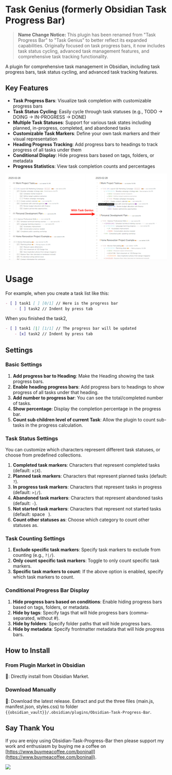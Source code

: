 # Task Genius (formerly Obsidian Task Progress Bar)

> **Name Change Notice:** This plugin has been renamed from "Task Progress Bar" to "Task Genius" to better reflect its expanded capabilities. Originally focused on task progress bars, it now includes task status cycling, advanced task management features, and comprehensive task tracking functionality.

A plugin for comprehensive task management in Obsidian, including task progress bars, task status cycling, and advanced task tracking features.

## Key Features

- **Task Progress Bars**: Visualize task completion with customizable progress bars
- **Task Status Cycling**: Easily cycle through task statuses (e.g., TODO → DOING → IN-PROGRESS → DONE)
- **Multiple Task Statuses**: Support for various task states including planned, in-progress, completed, and abandoned tasks
- **Customizable Task Markers**: Define your own task markers and their visual representation
- **Heading Progress Tracking**: Add progress bars to headings to track progress of all tasks under them
- **Conditional Display**: Hide progress bars based on tags, folders, or metadata
- **Progress Statistics**: View task completion counts and percentages

![example](./media/example.webp)

# Usage

For example, when you create a task list like this:

```markdown
- [ ] task1 [ ] [0/1] // Here is the progress bar
	- [ ] task2 // Indent by press tab
```

When you finished the task2,

```markdown
- [ ] task1 [|] [1/1] // The progress bar will be updated
	- [x] task2 // Indent by press tab
```

## Settings

### Basic Settings

1. **Add progress bar to Heading**: Make the Heading showing the task progress bars.
2. **Enable heading progress bars**: Add progress bars to headings to show progress of all tasks under that heading.
3. **Add number to progress bar**: You can see the total/completed number of tasks.
4. **Show percentage**: Display the completion percentage in the progress bar.
5. **Count sub children level of current Task**: Allow the plugin to count sub-tasks in the progress calculation.

### Task Status Settings

You can customize which characters represent different task statuses, or choose from predefined collections.

1. **Completed task markers**: Characters that represent completed tasks (default: `x|X`).
2. **Planned task markers**: Characters that represent planned tasks (default: `?`).
3. **In progress task markers**: Characters that represent tasks in progress (default: `>|/`).
4. **Abandoned task markers**: Characters that represent abandoned tasks (default: `-`).
5. **Not started task markers**: Characters that represent not started tasks (default: space ` `).
6. **Count other statuses as**: Choose which category to count other statuses as.

### Task Counting Settings

1. **Exclude specific task markers**: Specify task markers to exclude from counting (e.g., `?|/`).
2. **Only count specific task markers**: Toggle to only count specific task markers.
3. **Specific task markers to count**: If the above option is enabled, specify which task markers to count.

### Conditional Progress Bar Display

1. **Hide progress bars based on conditions**: Enable hiding progress bars based on tags, folders, or metadata.
2. **Hide by tags**: Specify tags that will hide progress bars (comma-separated, without #).
3. **Hide by folders**: Specify folder paths that will hide progress bars.
4. **Hide by metadata**: Specify frontmatter metadata that will hide progress bars.

## How to Install

### From Plugin Market in Obsidian

💜: Directly install from Obsidian Market.

### Download Manually

🚚: Download the latest release. Extract and put the three files (main.js, manifest.json, styles.css) to
folder `{{obsidian_vault}}/.obsidian/plugins/Obsidian-Task-Progress-Bar`.

## Say Thank You

If you are enjoy using Obsidian-Task-Progress-Bar then please support my work and enthusiasm by buying me a coffee
on [https://www.buymeacoffee.com/boninall](https://www.buymeacoffee.com/boninall).

<a href="https://www.buymeacoffee.com/boninall"><img src="https://img.buymeacoffee.com/button-api/?text=Buy me a coffee&emoji=&slug=boninall&button_colour=6495ED&font_colour=ffffff&font_family=Lato&outline_colour=000000&coffee_colour=FFDD00"></a>
